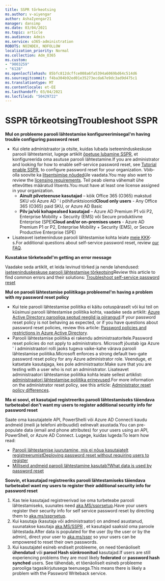 ```yaml
---
title: SSPR tõrkeotsing
ms.author: v-aiyengar
author: AshaIyengar21
manager: dansimp
ms.date: 03/04/2021
ms.topic: article
ms.audience: Admin
ms.service: o365-administration
ROBOTS: NOINDEX, NOFOLLOW
localization_priority: Normal
ms.collection: Adm_O365
ms.custom:
- "9003259"
- "6128"
ms.openlocfilehash: 85bfc812dcffce008a6fa5394a6069bd64c514d6
ms.sourcegitcommit: f4ba304b92ed01e35273ecda67e9dc3ad9d475c1
ms.translationtype: MT
ms.contentlocale: et-EE
ms.lasthandoff: 03/04/2021
ms.locfileid: "50429722"
---
```

# <a name="troubleshoot-sspr"></a><span data-ttu-id="da4c5-102">SSPR tõrkeotsing</span><span class="sxs-lookup"><span data-stu-id="da4c5-102">Troubleshoot SSPR</span></span>

<span data-ttu-id="da4c5-103">**Mul on probleeme parooli lähtestamise konfigureerimisega**</span><span class="sxs-lookup"><span data-stu-id="da4c5-103">**I'm having trouble configuring password reset**</span></span>

- <span data-ttu-id="da4c5-104">Kui olete administraator ja otsite, kuidas lubada iseteeninduskeskuse parooli lähtestamist, lugege artiklit [õpetuse lubamine SSPR](https://docs.microsoft.com/azure/active-directory/authentication/tutorial-enable-sspr), et konfigureerida oma asutuse parooli lähtestamine.</span><span class="sxs-lookup"><span data-stu-id="da4c5-104">If you are administrator and looking for how to enable self-service password reset, see [Tutorial enable SSPR](https://docs.microsoft.com/azure/active-directory/authentication/tutorial-enable-sspr), to configure password reset for your organization.</span></span> <span data-ttu-id="da4c5-105">Võib-olla soovite ka [litsentsimise nõuded](https://docs.microsoft.com/azure/active-directory/authentication/concept-sspr-licensing?WT.mc_id=Portal-Microsoft_Azure_Support)üle vaadata.</span><span class="sxs-lookup"><span data-stu-id="da4c5-105">You may also want to review the [licensing requirements](https://docs.microsoft.com/azure/active-directory/authentication/concept-sspr-licensing?WT.mc_id=Portal-Microsoft_Azure_Support).</span></span> <span data-ttu-id="da4c5-106">Teil peab olema vähemalt ühe ettevõttes määratud litsents.</span><span class="sxs-lookup"><span data-stu-id="da4c5-106">You must have at least one license assigned in your organization.</span></span>
    - <span data-ttu-id="da4c5-107">**Ainult pilveteenuse kasutajad** – kõik Office 365 (O365) makstud SKU või Azure AD ' i põhifunktsioonid</span><span class="sxs-lookup"><span data-stu-id="da4c5-107">**Cloud only users** - Any Office 365 (O365) paid SKU, or Azure AD Basic</span></span>
    - <span data-ttu-id="da4c5-108">**Pilv ja/või kohapealsed kasutajad** – Azure AD Premium P1 või P2, Enterprise Mobility + Security (EMS) või Secure produktiivne Enterprise (SPE)</span><span class="sxs-lookup"><span data-stu-id="da4c5-108">**Cloud and/or on-premises users** - Azure AD Premium P1 or P2, Enterprise Mobility + Security (EMS), or Secure Productive Enterprise (SPE)</span></span>
- <span data-ttu-id="da4c5-109">Lisateavet iseteeninduse parooli lähtestamise kohta leiate [meie KKK](https://docs.microsoft.com/azure/active-directory/authentication/active-directory-passwords-faq?WT.mc_id=Portal-Microsoft_Azure_Support)-s.</span><span class="sxs-lookup"><span data-stu-id="da4c5-109">For additional questions about self-service password reset, review [our FAQ](https://docs.microsoft.com/azure/active-directory/authentication/active-directory-passwords-faq?WT.mc_id=Portal-Microsoft_Azure_Support).</span></span>

<span data-ttu-id="da4c5-110">**Kuvatakse tõrketeade**</span><span class="sxs-lookup"><span data-stu-id="da4c5-110">**I'm getting an error message**</span></span>

<span data-ttu-id="da4c5-111">Vaadake seda artiklit, et leida levinud tõrked ja nende lahendused: [iseteeninduskeskuse parooli lähtestamise tõrkeotsing](https://docs.microsoft.com/azure/active-directory/authentication/active-directory-passwords-troubleshoot?WT.mc_id=Portal-Microsoft_Azure_Support)</span><span class="sxs-lookup"><span data-stu-id="da4c5-111">Review this article to find common errors and their solutions: [Troubleshoot self-service password reset](https://docs.microsoft.com/azure/active-directory/authentication/active-directory-passwords-troubleshoot?WT.mc_id=Portal-Microsoft_Azure_Support)</span></span>

<span data-ttu-id="da4c5-112">**Mul on parooli lähtestamise poliitikaga probleeme**</span><span class="sxs-lookup"><span data-stu-id="da4c5-112">**I'm having a problem with my password reset policy**</span></span>

- <span data-ttu-id="da4c5-113">Kui teie parooli lähtestamise poliitika ei käitu ootuspäraselt või kui teil on küsimusi parooli lähtestamise poliitika kohta, vaadake seda artiklit: [Azure Active Directory parooliga seotud reeglid ja piirangud](https://docs.microsoft.com/azure/active-directory/authentication/concept-sspr-policy?WT.mc_id=Portal-Microsoft_Azure_Support).</span><span class="sxs-lookup"><span data-stu-id="da4c5-113">If your password reset policy is not behaving as expected, or if you have questions about password reset policies, review this article: [Password policies and restrictions in Azure Active Directory](https://docs.microsoft.com/azure/active-directory/authentication/concept-sspr-policy?WT.mc_id=Portal-Microsoft_Azure_Support).</span></span>
- <span data-ttu-id="da4c5-114">Parooli lähtestamise poliitika ei rakendu administraatoritele.</span><span class="sxs-lookup"><span data-stu-id="da4c5-114">Password reset policies do not apply to administrators.</span></span> <span data-ttu-id="da4c5-115">Microsoft jõustab iga Azure ' i administraatori rolli jaoks tugeva vaike-kahe värava parooli lähtestamise poliitika.</span><span class="sxs-lookup"><span data-stu-id="da4c5-115">Microsoft enforces a strong default two-gate password reset policy for any Azure administrator role.</span></span> <span data-ttu-id="da4c5-116">Veenduge, et katsetate kasutajaga, kes pole administraator.</span><span class="sxs-lookup"><span data-stu-id="da4c5-116">Make sure that you are testing with a user who is not an administrator.</span></span> <span data-ttu-id="da4c5-117">Lisateavet administraatori lähtestamise poliitika kohta leiate sellest artiklist: [administraatori lähtestamise poliitika erinevused](https://docs.microsoft.com/azure/active-directory/authentication/concept-sspr-policy?WT.mc_id=Portal-Microsoft_Azure_Support#administrator-reset-policy-differences).</span><span class="sxs-lookup"><span data-stu-id="da4c5-117">For more information on the administrator reset policy, see this article: [Administrator reset policy differences](https://docs.microsoft.com/azure/active-directory/authentication/concept-sspr-policy?WT.mc_id=Portal-Microsoft_Azure_Support#administrator-reset-policy-differences).</span></span>

<span data-ttu-id="da4c5-118">**Ma ei soovi, et kasutajad registreeriks parooli lähtestamiseks täiendava turbeteabe**</span><span class="sxs-lookup"><span data-stu-id="da4c5-118">**I don't want my users to register additional security info for password reset**</span></span>

<span data-ttu-id="da4c5-119">Saate oma kasutajatele API, PowerShelli või Azure AD Connecti kaudu andmeid (meili ja telefoni atribuudid) eelnevalt asustada.</span><span class="sxs-lookup"><span data-stu-id="da4c5-119">You can pre-populate data (email and phone attributes) for your users using an API, PowerShell, or Azure AD Connect.</span></span> <span data-ttu-id="da4c5-120">Lugege, kuidas lugeda:</span><span class="sxs-lookup"><span data-stu-id="da4c5-120">To learn how read:</span></span>

- [<span data-ttu-id="da4c5-121">Parooli lähtestamise juurutamine, mis ei nõua kasutajatelt registreerumist</span><span class="sxs-lookup"><span data-stu-id="da4c5-121">Deploying password reset without requiring users to register</span></span>](https://docs.microsoft.com/azure/active-directory/active-directory-passwords-data?WT.mc_id=Portal-Microsoft_Azure_Support#set-and-read-authentication-data-using-powershell)
- [<span data-ttu-id="da4c5-122">Milliseid andmeid parooli lähtestamine kasutab?</span><span class="sxs-lookup"><span data-stu-id="da4c5-122">What data is used by password reset</span></span>](https://docs.microsoft.com/azure/active-directory/active-directory-passwords-data?WT.mc_id=Portal-Microsoft_Azure_Support)

<span data-ttu-id="da4c5-123">**Soovin, et kasutajad registreeriks parooli lähtestamiseks täiendava turbeteabe**</span><span class="sxs-lookup"><span data-stu-id="da4c5-123">**I want my users to register their additional security info for password reset**</span></span>

1. <span data-ttu-id="da4c5-124">Kas teie kasutajad registreerivad ise oma turbeteabe parooli lähtestamiseks, suunates need [aka.MS/ssprsetup](https://mysignins.microsoft.com/security-info).</span><span class="sxs-lookup"><span data-stu-id="da4c5-124">Have your users register their security info for self service password reset by directing them to [aka.ms/ssprsetup](https://mysignins.microsoft.com/security-info).</span></span>
1. <span data-ttu-id="da4c5-125">Kui kasutaja (kasutaja või administraator) on andmed asustanud, suunatakse kasutaja [aka.MS/SSPR](https://passwordreset.microsoftonline.com/) , et kasutajad saaksid oma paroole lähtestada.</span><span class="sxs-lookup"><span data-stu-id="da4c5-125">After data is populated for the user (by the user or by the admin), direct your user to [aka.ms/sspr](https://passwordreset.microsoftonline.com/) so your users can be empowered to reset their own passwords.</span></span>
1. <span data-ttu-id="da4c5-126">Kui kasutajatel esineb endiselt probleeme, on need tõenäoliselt **ühendatud** või **parool Hash sünkroonitud** kasutajad.</span><span class="sxs-lookup"><span data-stu-id="da4c5-126">If users are still experiencing problems they are most likely **federated** or **password hash synched** users.</span></span> <span data-ttu-id="da4c5-127">See tähendab, et tõenäoliselt esineb probleeme parooliga tagasikirjutusega teenusega.</span><span class="sxs-lookup"><span data-stu-id="da4c5-127">This means there is likely a problem with the Password Writeback service.</span></span>